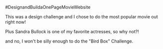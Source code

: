 #DesignandBuildaOnePageMovieWebsite

This was a design challenge and I chose to do the most popular
movie out right now!

Plus Sandra Bullock is one of my favorite actresses, so why not?!

and no, I won't be silly enough to do the "Bird Box" Challenge.
